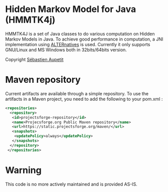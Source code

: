 # Hidden Markov Model for Java (HMMTK4j)

HMMTK4J is a set of Java classes to do various computation on Hidden Markov Models in Java.
To achieve good performance in computation, a JNI implementation using [ALTERnatives](https://gitlab.projectsforge.org/hmm/alternatives) is used.
Currently it only supports GNU/Linux and MS Windows both in 32bits/64bits version.

Copyright [Sébastien Aupetit](mailto:sebtic@projectsforge.org?subject=HMMTK4j)

# Maven repository

Current artifacts are available through a simple repository. To use the artifacts in a Maven project, you need to add the following to your pom.xml :
```xml
<repositories>
  <repository>
   <id>projectsforge-repository</id>
   <name>Projecsforge.org Public Maven repository</name>
   <url>https://static.projectsforge.org/maven/</url>
   <snapshots>
    <updatePolicy>always</updatePolicy>
   </snapshots>
  </repository>
 </repositories>
```

# Warning

This code is no more actively maintained and is provided AS-IS.